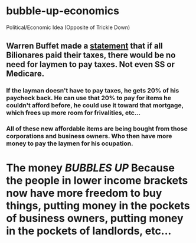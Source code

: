 # bubble-up-economics
Political/Economic Idea (Opposite of Trickle Down)

## Warren Buffet made a <a href='https://www.msn.com/en-us/money/markets/buffett-says-no-other-americans-would-have-had-to-pay-even-a-dime-in-federal-taxes-if-this-had-happened/ar-BB1lPuQ6'>statement</a> that if all Bilionares paid their taxes, there would be no need for laymen to pay taxes. Not even SS or Medicare. 
### If the layman doesn't have to pay taxes, he gets 20% of his paycheck back. He can use that 20% to pay for items he couldn't afford before, he could use it toward that mortgage, which frees up more room for frivalities, etc...
### All of these new affordable items are being bought from those corporations and business owners. Who then have more money to pay the laymen for his ocupation. 
# The money *BUBBLES UP* Because the people in lower income brackets now have more freedom to buy things, putting money in the pockets of business owners, putting money in the pockets of landlords, etc...
